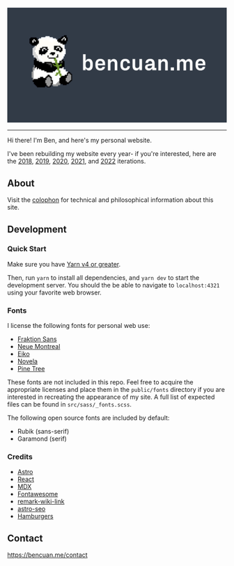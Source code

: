 ![bencuan.me](src/images/og-banner.png)

---

Hi there! I'm Ben, and here's my personal website.

I've been rebuilding my website every year- if you're interested, here are the [2018](https://bencuan.me/2018), [2019](https://bencuan.me/2019), [2020](https://bencuan.me/2020), [2021](https://bencuan.me/2021), and [2022](https://bencuan.me/2022) iterations.

## About

Visit the [colophon](https://bencuan.me/colophon) for technical and philosophical information about this site.

## Development

### Quick Start

Make sure you have [Yarn v4 or greater](https://yarnpkg.com/getting-started/install).

Then, run `yarn` to install all dependencies, and `yarn dev` to start the development server. You should the be able to navigate to `localhost:4321` using your favorite web browser.

### Fonts

I license the following fonts for personal web use:

- [Fraktion Sans](https://pangrampangram.com/products/fraktion)
- [Neue Montreal](https://pangrampangram.com/products/neue-montreal)
- [Eiko](https://pangrampangram.com/products/eiko)
- [Novela](https://www.atipofoundry.com/fonts/novela)
- [Pine Tree](https://creativemarket.com/UppercapType/6881392-Pine-Tree-Hand-Drawn-Sans)

These fonts are not included in this repo. Feel free to acquire the appropriate licenses and place them in the `public/fonts` directory if you are interested in recreating the appearance of my site. A full list of expected files can be found in `src/sass/_fonts.scss`.

The following open source fonts are included by default:

- Rubik (sans-serif)
- Garamond (serif)

### Credits

- [Astro](https://astro.build)
- [React](https://react.dev)
- [MDX](https://mdxjs.com)
- [Fontawesome](https://fontawesome.com/)
- [remark-wiki-link](https://github.com/landakram/remark-wiki-link)
- [astro-seo](https://github.com/jonasmerlin/astro-seo)
- [Hamburgers](https://github.com/jonsuh/hamburgers)

## Contact

https://bencuan.me/contact
